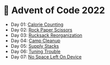 # 🎄 Advent of Code 2022

- Day 01: [Calorie Counting](./src/main/kotlin/fr/davidpelissier/adventofcode2022/days/Day01.kt)
- Day 02: [Rock Paper Scissors](./src/main/kotlin/fr/davidpelissier/adventofcode2022/days/Day02.kt)
- Day 03: [Rucksack Reorganization](./src/main/kotlin/fr/davidpelissier/adventofcode2022/days/Day03.kt)
- Day 04: [Camp Cleanup](./src/main/kotlin/fr/davidpelissier/adventofcode2022/days/Day04.kt)
- Day 05: [Supply Stacks](./src/main/kotlin/fr/davidpelissier/adventofcode2022/days/Day05.kt)
- Day 06: [Tuning Trouble](./src/main/kotlin/fr/davidpelissier/adventofcode2022/days/Day06.kt)
- Day 07: [No Space Left On Device](./src/main/kotlin/fr/davidpelissier/adventofcode2022/days/Day07.kt)

